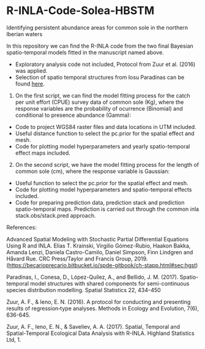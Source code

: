 # R-INLA-Code-Solea-HBSTM

Identifying persistent abundance areas for common sole in the northern Iberian waters

In this repository we can find the R-INLA code from the two final Bayesian spatio-temporal models fitted in the manuscript named above.

- Exploratory analysis code not included, Protocol from Zuur et al. (2016) was applied.
- Selection of spatio temporal structures from Iosu Paradinas can be found [here](https://github.com/FranIzquierdo/R-INLA-Code-Hake-HBSTM/blob/main/0_Spatio_temporal_structure_comparison.R).

1) On the first script, we can find the model fitting process for the catch per unit effort (CPUE) survey data of common sole (Kg), where the response variables are the probability of ocurrence (Binomial) and conditional to presence abundance (Gamma):

- Code to project WGS84 raster files and data locations in UTM included.
- Useful distance function to select the pc.prior for the spatial effect and mesh.
- Code for plotting model hyperparameters and yearly spatio-temporal effect maps included.

2) On the second script, we have the model fitting process for the length of common sole (cm), where the response variable is Gaussian:

- Useful function to select the pc.prior for the spatial effect and mesh.
- Code for plotting model hyperparameters and spatio-temporal effects included.
- Code for preparing prediction data, prediction stack and prediction spatio-temporal maps. Prediction is carried out through the common inla stack.obs/stack.pred approach.


References:

Advanced Spatial Modeling with Stochastic Partial Differential Equations Using R and INLA. Elias T. Krainski, Virgilio Gómez-Rubio, Haakon Bakka, Amanda Lenzi, Daniela Castro-Camilo, Daniel Simpson, Finn Lindgren and Håvard Rue. CRC Press/Taylor and Francis Group, 2019. (https://becarioprecario.bitbucket.io/spde-gitbook/ch-stapp.html#sec:hgst)

Paradinas, I., Conesa, D., López-Quílez, A., and Bellido, J. M. (2017). Spatio-temporal model structures with shared components for semi-continuous species distribution modelling. Spatial Statistics 22, 434–450

Zuur, A. F., & Ieno, E. N. (2016). A protocol for conducting and presenting results of regression‐type analyses. Methods in Ecology and Evolution, 7(6), 636-645.

Zuur, A. F., Ieno, E. N., & Saveliev, A. A. (2017). Spatial, Temporal and Spatial-Temporal Ecological Data Analysis with R-INLA. Highland Statistics Ltd, 1.

